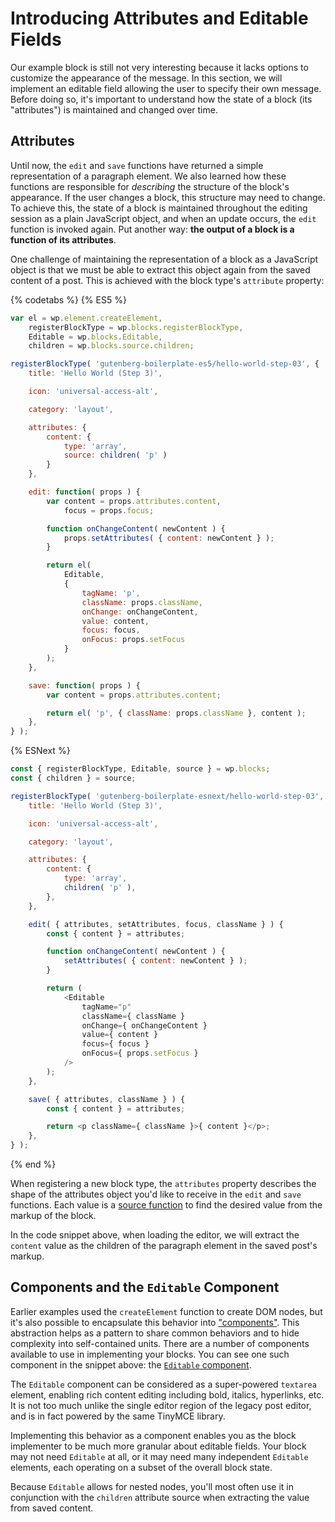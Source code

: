 # Introducing Attributes and Editable Fields

Our example block is still not very interesting because it lacks options to customize the appearance of the message. In this section, we will implement an editable field allowing the user to specify their own message. Before doing so, it's important to understand how the state of a block (its "attributes") is maintained and changed over time.

## Attributes

Until now, the `edit` and `save` functions have returned a simple representation of a paragraph element. We also learned how these functions are responsible for _describing_ the structure of the block's appearance. If the user changes a block, this structure may need to change. To achieve this, the state of a block is maintained throughout the editing session as a plain JavaScript object, and when an update occurs, the `edit` function is invoked again. Put another way: __the output of a block is a function of its attributes__.

One challenge of maintaining the representation of a block as a JavaScript object is that we must be able to extract this object again from the saved content of a post. This is achieved with the block type's `attribute` property:

{% codetabs %}
{% ES5 %}
```js
var el = wp.element.createElement,
	registerBlockType = wp.blocks.registerBlockType,
	Editable = wp.blocks.Editable,
	children = wp.blocks.source.children;

registerBlockType( 'gutenberg-boilerplate-es5/hello-world-step-03', {
	title: 'Hello World (Step 3)',

	icon: 'universal-access-alt',

	category: 'layout',

	attributes: {
		content: {
			type: 'array',
			source: children( 'p' )
		}
	},

	edit: function( props ) {
		var content = props.attributes.content,
			focus = props.focus;

		function onChangeContent( newContent ) {
			props.setAttributes( { content: newContent } );
		}

		return el(
			Editable,
			{
				tagName: 'p',
				className: props.className,
				onChange: onChangeContent,
				value: content,
				focus: focus,
				onFocus: props.setFocus
			}
		);
	},

	save: function( props ) {
		var content = props.attributes.content;

		return el( 'p', { className: props.className }, content );
	},
} );
```
{% ESNext %}
```js
const { registerBlockType, Editable, source } = wp.blocks;
const { children } = source;

registerBlockType( 'gutenberg-boilerplate-esnext/hello-world-step-03', {
	title: 'Hello World (Step 3)',

	icon: 'universal-access-alt',

	category: 'layout',

	attributes: {
		content: {
			type: 'array',
			children( 'p' ),
		},
	},

	edit( { attributes, setAttributes, focus, className } ) {
		const { content } = attributes;

		function onChangeContent( newContent ) {
			setAttributes( { content: newContent } );
		}

		return (
			<Editable
				tagName="p"
				className={ className }
				onChange={ onChangeContent }
				value={ content }
				focus={ focus }
				onFocus={ props.setFocus }
			/>
		);
	},

	save( { attributes, className } ) {
		const { content } = attributes;

		return <p className={ className }>{ content }</p>;
	},
} );
```
{% end %}

When registering a new block type, the `attributes` property describes the shape of the attributes object you'd like to receive in the `edit` and `save` functions. Each value is a [source function](attribute-sources.md) to find the desired value from the markup of the block.

In the code snippet above, when loading the editor, we will extract the `content` value as the children of the paragraph element in the saved post's markup.

## Components and the `Editable` Component

Earlier examples used the `createElement` function to create DOM nodes, but it's also possible to encapsulate this behavior into ["components"](). This abstraction helps as a pattern to share common behaviors and to hide complexity into self-contained units. There are a number of components available to use in implementing your blocks. You can see one such component in the snippet above: the [`Editable` component]().

The `Editable` component can be considered as a super-powered `textarea` element, enabling rich content editing including bold, italics, hyperlinks, etc. It is not too much unlike the single editor region of the legacy post editor, and is in fact powered by the same TinyMCE library.

Implementing this behavior as a component enables you as the block implementer to be much more granular about editable fields. Your block may not need `Editable` at all, or it may need many independent `Editable` elements, each operating on a subset of the overall block state.

Because `Editable` allows for nested nodes, you'll most often use it in conjunction with the `children` attribute source when extracting the value from saved content.
